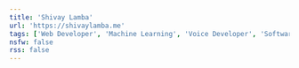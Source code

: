 ```yaml
---
title: 'Shivay Lamba'
url: 'https://shivaylamba.me'
tags: ['Web Developer', 'Machine Learning', 'Voice Developer', 'Software Development', 'Project Management']
nsfw: false
rss: false
---
```


